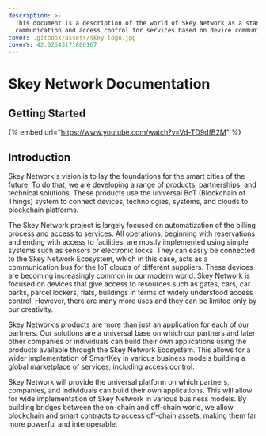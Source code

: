 ```yaml
---
description: >-
  This document is a description of the world of Skey Network as a standard for
  communication and access control for services based on device communication.
cover: .gitbook/assets/skey logo.jpg
coverY: 42.02643171806167
---
```


# Skey Network Documentation

## Getting Started

{% embed url="https://www.youtube.com/watch?v=Vd-TD9dfB2M" %}

## **Introduction**

Skey Network's vision is to lay the foundations for the smart cities of the future. To do that, we are developing a range of products, partnerships, and technical solutions. These products use the universal BoT (Blockchain of Things) system to connect devices, technologies, systems, and clouds to blockchain platforms.

The Skey Network project is largely focused on automatization of the billing process and access to services. All operations, beginning with reservations and ending with access to facilities, are mostly implemented using simple systems such as sensors or electronic locks. They can easily be connected to the Skey Network Ecosystem, which in this case, acts as a communication bus for the IoT clouds of different suppliers. These devices are becoming increasingly common in our modern world. Skey Network is focused on devices that give access to resources such as gates, cars, car parks, parcel lockers, flats, buildings in terms of widely understood access control. However, there are many more uses and they can be limited only by our creativity.

Skey Network’s products are more than just an application for each of our partners. Our solutions are a universal base on which our partners and later other companies or individuals can build their own applications using the products available through the Skey Network Ecosystem. This allows for a wider implementation of SmartKey in various business models building a global marketplace of services, including access control.

Skey Network will provide the universal platform on which partners, companies, and individuals can build their own applications. This will allow for wide implementation of Skey Network in various business models. By building bridges between the on-chain and off-chain world, we allow blockchain and smart contracts to access off-chain assets, making them far more powerful and interoperable.
